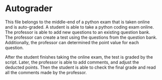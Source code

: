 # Autograder
This file belongs to the middle-end of a python exam that is taken online and is auto-graded. A student is able to take 
a python coding exam online. The professor is able to add new questions to an existing question bank. The professor can create a test using the questions from the question bank. Additionally, the professor can determined the point 
value for each question.

After the student finishes taking the online exam, the test is graded by the script. Later, the professor is able to
 add comments, and adjust the deducted points. Then the student is able to check the final grade and read all the comments
  made by the professor.